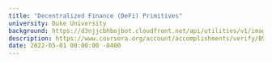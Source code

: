 ```yaml
---
title: "Decentralized Finance (DeFi) Primitives"
university: Duke University
background: https://d3njjcbhbojbot.cloudfront.net/api/utilities/v1/imageproxy/https://coursera-university-assets.s3.amazonaws.com/6d/3cb3e06c357d40ef60000fb3d12d72/dukesquare_blue.png?auto=format%2Ccompress&dpr=1&w=80&h=80
description: https://www.coursera.org/account/accomplishments/verify/B9FNY82A85ZU
date: 2022-05-01 00:00:00 -0400
---
```

